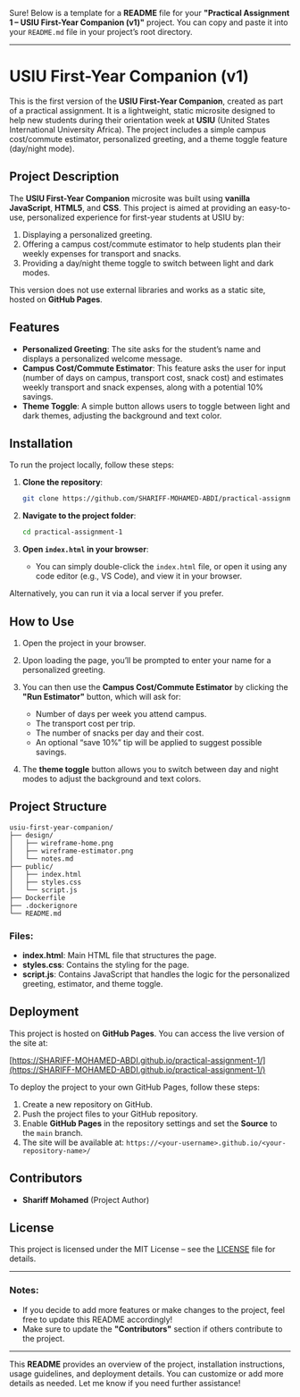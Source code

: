 Sure! Below is a template for a **README** file for your **"Practical Assignment 1 – USIU First-Year Companion (v1)"** project. You can copy and paste it into your `README.md` file in your project’s root directory.

---

# USIU First-Year Companion (v1)

This is the first version of the **USIU First-Year Companion**, created as part of a practical assignment. It is a lightweight, static microsite designed to help new students during their orientation week at **USIU** (United States International University Africa). The project includes a simple campus cost/commute estimator, personalized greeting, and a theme toggle feature (day/night mode).



## Project Description

The **USIU First-Year Companion** microsite was built using **vanilla JavaScript**, **HTML5**, and **CSS**. This project is aimed at providing an easy-to-use, personalized experience for first-year students at USIU by:

1. Displaying a personalized greeting.
2. Offering a campus cost/commute estimator to help students plan their weekly expenses for transport and snacks.
3. Providing a day/night theme toggle to switch between light and dark modes.

This version does not use external libraries and works as a static site, hosted on **GitHub Pages**.

## Features

* **Personalized Greeting**: The site asks for the student’s name and displays a personalized welcome message.
* **Campus Cost/Commute Estimator**: This feature asks the user for input (number of days on campus, transport cost, snack cost) and estimates weekly transport and snack expenses, along with a potential 10% savings.
* **Theme Toggle**: A simple button allows users to toggle between light and dark themes, adjusting the background and text color.

## Installation

To run the project locally, follow these steps:

1. **Clone the repository**:

   ```bash
   git clone https://github.com/SHARIFF-MOHAMED-ABDI/practical-assignment-1.git
   ```

2. **Navigate to the project folder**:

   ```bash
   cd practical-assignment-1
   ```

3. **Open `index.html` in your browser**:

   * You can simply double-click the `index.html` file, or open it using any code editor (e.g., VS Code), and view it in your browser.

Alternatively, you can run it via a local server if you prefer.

## How to Use

1. Open the project in your browser.

2. Upon loading the page, you’ll be prompted to enter your name for a personalized greeting.

3. You can then use the **Campus Cost/Commute Estimator** by clicking the **"Run Estimator"** button, which will ask for:

   * Number of days per week you attend campus.
   * The transport cost per trip.
   * The number of snacks per day and their cost.
   * An optional “save 10%” tip will be applied to suggest possible savings.

4. The **theme toggle** button allows you to switch between day and night modes to adjust the background and text colors.

## Project Structure

```plaintext
usiu-first-year-companion/
├── design/
│   ├── wireframe-home.png
│   ├── wireframe-estimator.png
│   └── notes.md
├── public/
│   ├── index.html
│   ├── styles.css
│   └── script.js
├── Dockerfile
├── .dockerignore
└── README.md
```

### Files:

* **index.html**: Main HTML file that structures the page.
* **styles.css**: Contains the styling for the page.
* **script.js**: Contains JavaScript that handles the logic for the personalized greeting, estimator, and theme toggle.

## Deployment

This project is hosted on **GitHub Pages**. You can access the live version of the site at:

[https://SHARIFF-MOHAMED-ABDI.github.io/practical-assignment-1/](https://SHARIFF-MOHAMED-ABDI.github.io/practical-assignment-1/)

To deploy the project to your own GitHub Pages, follow these steps:

1. Create a new repository on GitHub.
2. Push the project files to your GitHub repository.
3. Enable **GitHub Pages** in the repository settings and set the **Source** to the `main` branch.
4. The site will be available at: `https://<your-username>.github.io/<your-repository-name>/`

## Contributors

* **Shariff Mohamed** (Project Author)

## License

This project is licensed under the MIT License – see the [LICENSE](LICENSE) file for details.

---

### **Notes:**

* If you decide to add more features or make changes to the project, feel free to update this README accordingly!
* Make sure to update the **"Contributors"** section if others contribute to the project.

---

This **README** provides an overview of the project, installation instructions, usage guidelines, and deployment details. You can customize or add more details as needed. Let me know if you need further assistance!
